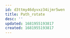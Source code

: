 ```yaml
---
id: d3ttmy46dyvxz34ijmr5wen
title: Path_rotate
desc: ''
updated: 1681955193817
created: 1681955193817
---
```

